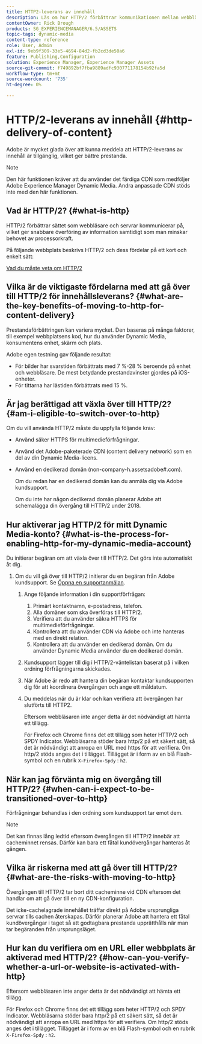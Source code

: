 ```yaml
---
title: HTTP2-leverans av innehåll
description: Läs om hur HTTP/2 förbättrar kommunikationen mellan webbläsare och servrar, vilket ger snabbare överföring av information och minskar behovet av processorkraft.
contentOwner: Rick Brough
products: SG_EXPERIENCEMANAGER/6.5/ASSETS
topic-tags: dynamic-media
content-type: reference
role: User, Admin
exl-id: 9eb9f309-33e5-4694-84d2-fb2cd3de50a6
feature: Publishing,Configuration
solution: Experience Manager, Experience Manager Assets
source-git-commit: f749892bf7fba9889adfc930771178154b92fa5d
workflow-type: tm+mt
source-wordcount: '735'
ht-degree: 0%

---
```


# HTTP/2-leverans av innehåll {#http-delivery-of-content}

Adobe är mycket glada över att kunna meddela att HTTP/2-leverans av innehåll är tillgänglig, vilket ger bättre prestanda.

>[!NOTE]
>
>Den här funktionen kräver att du använder det färdiga CDN som medföljer Adobe Experience Manager Dynamic Media. Andra anpassade CDN stöds inte med den här funktionen.

## Vad är HTTP/2? {#what-is-http}

HTTP/2 förbättrar sättet som webbläsare och servrar kommunicerar på, vilket ger snabbare överföring av information samtidigt som man minskar behovet av processorkraft.

På följande webbplats beskrivs HTTP/2 och dess fördelar på ett kort och enkelt sätt:

[Vad du måste veta om HTTP/2](https://www.engadget.com/2015-02-24-what-you-need-to-know-about-http-2.html)

## Vilka är de viktigaste fördelarna med att gå över till HTTP/2 för innehållsleverans? {#what-are-the-key-benefits-of-moving-to-http-for-content-delivery}

Prestandaförbättringen kan variera mycket. Den baseras på många faktorer, till exempel webbplatsens kod, hur du använder Dynamic Media, konsumentens enhet, skärm och plats.

Adobe egen testning gav följande resultat:

* För bilder har svarstiden förbättrats med 7 %-28 % beroende på enhet och webbläsare. De mest betydande prestandavinster gjordes på iOS-enheter.
* För tittarna har lästiden förbättrats med 15 %.

<!--
The following demonstration illustrates the difference between HTTP/1 versus HTTP/2 loading:

[https://http2.akamai.com/demo](https://http2.akamai.com/demo) -->

## Är jag berättigad att växla över till HTTP/2? {#am-i-eligible-to-switch-over-to-http}

Om du vill använda HTTP/2 måste du uppfylla följande krav:

* Använd säker HTTPS för multimedieförfrågningar.
* Använd det Adobe-paketerade CDN (content delivery network) som en del av din Dynamic Media-licens.
* Använd en dedikerad domän (non-company-h.assetsadobe#.com).

  Om du redan har en dedikerad domän kan du anmäla dig via Adobe kundsupport.

  Om du inte har någon dedikerad domän planerar Adobe att schemalägga din övergång till HTTP/2 under 2018.

## Hur aktiverar jag HTTP/2 för mitt Dynamic Media-konto? {#what-is-the-process-for-enabling-http-for-my-dynamic-media-account}

Du initierar begäran om att växla över till HTTP/2. Det görs inte automatiskt åt dig.

1. Om du vill gå över till HTTP/2 initierar du en begäran från Adobe kundsupport. Se [Öppna en supportanmälan](https://experienceleague.adobe.com/sv?support-solution=General&lang=en&support-tab=home#support).

   1. Ange följande information i din supportförfrågan:

      1. Primärt kontaktnamn, e-postadress, telefon.
      1. Alla domäner som ska överföras till HTTP/2.
      1. Verifiera att du använder säkra HTTPS för multimedieförfrågningar.
      1. Kontrollera att du använder CDN via Adobe och inte hanteras med en direkt relation.
      1. Kontrollera att du använder en dedikerad domän. Om du använder Dynamic Media använder du en dedikerad domän.

   1. Kundsupport lägger till dig i HTTP/2-väntelistan baserat på i vilken ordning förfrågningarna skickades.
   1. När Adobe är redo att hantera din begäran kontaktar kundsupporten dig för att koordinera övergången och ange ett måldatum.
   1. Du meddelas när du är klar och kan verifiera att övergången har slutförts till HTTP2.

      Eftersom webbläsaren inte anger detta är det nödvändigt att hämta ett tillägg.

      För Firefox och Chrome finns det ett tillägg som heter HTTP/2 och SPDY Indicator. Webbläsarna stöder bara http/2 på ett säkert sätt, så det är nödvändigt att anropa en URL med https för att verifiera. Om http/2 stöds anges det i tillägget. Tillägget är i form av en blå Flash-symbol och en rubrik `X-Firefox-Spdy` : `h2`.

## När kan jag förvänta mig en övergång till HTTP/2? {#when-can-i-expect-to-be-transitioned-over-to-http}

Förfrågningar behandlas i den ordning som kundsupport tar emot dem.

>[!NOTE]
>
>Det kan finnas lång ledtid eftersom övergången till HTTP/2 innebär att cacheminnet rensas. Därför kan bara ett fåtal kundövergångar hanteras åt gången.

## Vilka är riskerna med att gå över till HTTP/2? {#what-are-the-risks-with-moving-to-http}

Övergången till HTTP/2 tar bort ditt cacheminne vid CDN eftersom det handlar om att gå över till en ny CDN-konfiguration.

Det icke-cachelagrade innehållet träffar direkt på Adobe ursprungliga servrar tills cachen återskapas. Därför planerar Adobe att hantera ett fåtal kundövergångar i taget så att godtagbara prestanda upprätthålls när man tar begäranden från ursprungsläget.

## Hur kan du verifiera om en URL eller webbplats är aktiverad med HTTP/2? {#how-can-you-verify-whether-a-url-or-website-is-activated-with-http}

Eftersom webbläsaren inte anger detta är det nödvändigt att hämta ett tillägg.

För Firefox och Chrome finns det ett tillägg som heter HTTP/2 och SPDY Indicator. Webbläsarna stöder bara http/2 på ett säkert sätt, så det är nödvändigt att anropa en URL med https för att verifiera. Om http/2 stöds anges det i tillägget. Tillägget är i form av en blå Flash-symbol och en rubrik `X-Firefox-Spdy` : `h2`.
